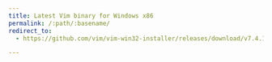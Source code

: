 ```yaml
---
title: Latest Vim binary for Windows x86
permalink: /:path/:basename/
redirect_to:
  - https://github.com/vim/vim-win32-installer/releases/download/v7.4.1615/gvim_7.4.1615_x86.zip

---
```

